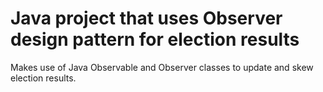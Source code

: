 # Java project that uses Observer design pattern for election results
Makes use of Java Observable and Observer classes to update and skew election results.
